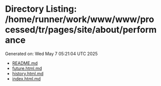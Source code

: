 # Directory Listing: /home/runner/work/www/www/processed/tr/pages/site/about/performance
Generated on: Wed May  7 05:21:04 UTC 2025

- [README.md](README.md)
- [future.html.md](future.html.md)
- [history.html.md](history.html.md)
- [index.html.md](index.html.md)
